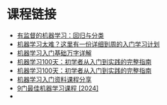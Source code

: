 # 课程链接
+ [有监督的机器学习：回归与分类](https://www.coursera.org/learn/machine-learning)
+ [机器学习太难？这里有一份详细到周的入门学习计划](https://blog.csdn.net/weixin_34191734/article/details/90421104)
+ [机器学习入门基础万字详解](https://cloud.baidu.com/article/3415868)
+ [机器学习100天：初学者从入门到实践的完整指南](https://developer.baidu.com/article/detail.html?id=3323312)
+ [机器学习100天：初学者从入门到实践的完整指南](https://cloud.baidu.com/article/3323312)
+ [机器学习入门资料课程分享](https://blog.csdn.net/yumi13141102/article/details/140209678)
+ [9门最佳机器学习课程 [2024]](https://blog.csdn.net/mzgxinhua/article/details/135041247)
+ 
